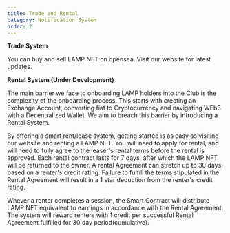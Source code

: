 ```yaml
---
title: Trade and Rental
category: Notification System
order: 2
---
```


**Trade System**

You can buy and sell LAMP NFT on opensea. Visit our website for latest updates. 


**Rental System (Under Development)**

The main barrier we face to onboarding LAMP holders into the Club is the complexity of the onboarding process. This starts with creating an Exchange Account, converting fiat to Cryptocurrency and navigating WEb3 with a Decentralized Wallet. We aim to breach this barrier by introducing a Rental System.

By offering a smart rent/lease system, getting started is as easy as visiting our website and renting a LAMP NFT. You will need to apply for rental, and will need to fully agree to the leaser's rental terms before the rental is approved. Each rental contract lasts for 7 days, after which the LAMP NFT will be returned to the owner. A rental Agreement can stretch up to 30 days based on a renter's credit rating. Failure to fulfill the terms stipulated in the Rental Agreement will result in a 1 star deduction from the renter's credit rating.

Whever a renter completes a session, the Smart Contract will distribute LAMP NFT equivalent to earnings in accordance with the Rental Agreement. The system will reward renters with 1 credit per successful Rental Agreement fulfilled for 30 day period(cumulative).
